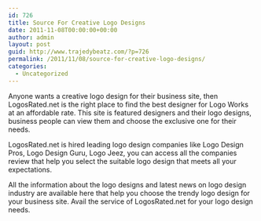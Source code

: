 ```yaml
---
id: 726
title: Source For Creative Logo Designs
date: 2011-11-08T00:00:00+00:00
author: admin
layout: post
guid: http://www.trajedybeatz.com/?p=726
permalink: /2011/11/08/source-for-creative-logo-designs/
categories:
  - Uncategorized
---
```

Anyone wants a creative logo design for their business site, then LogosRated.net is the right place to find the best designer for Logo Works at an affordable rate. This site is featured designers and their logo designs, business people can view them and choose the exclusive one for their needs.

LogosRated.net is hired leading logo design companies like Logo Design Pros, Logo Design Guru, Logo Jeez, you can access all the companies review that help you select the suitable logo design that meets all your expectations.

All the information about the logo designs and latest news on logo design industry are available here that help you choose the trendy logo design for your business site. Avail the service of LogosRated.net for your logo design needs.